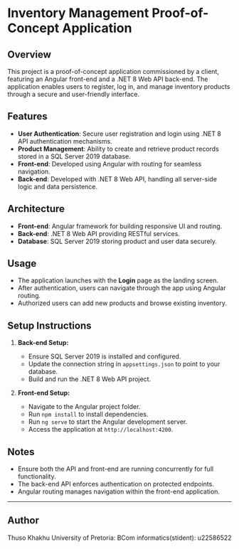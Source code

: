# Inventory Management Proof-of-Concept Application

## Overview

This project is a proof-of-concept application commissioned by a client, featuring an Angular front-end and a .NET 8 Web API back-end. The application enables users to register, log in, and manage inventory products through a secure and user-friendly interface.

## Features

- **User Authentication**: Secure user registration and login using .NET 8 API authentication mechanisms.
- **Product Management**: Ability to create and retrieve product records stored in a SQL Server 2019 database.
- **Front-end**: Developed using Angular with routing for seamless navigation.
- **Back-end**: Developed with .NET 8 Web API, handling all server-side logic and data persistence.

## Architecture

- **Front-end**: Angular framework for building responsive UI and routing.
- **Back-end**: .NET 8 Web API providing RESTful services.
- **Database**: SQL Server 2019 storing product and user data securely.

## Usage

- The application launches with the **Login** page as the landing screen.
- After authentication, users can navigate through the app using Angular routing.
- Authorized users can add new products and browse existing inventory.

## Setup Instructions

1. **Back-end Setup:**
   - Ensure SQL Server 2019 is installed and configured.
   - Update the connection string in `appsettings.json` to point to your database.
   - Build and run the .NET 8 Web API project.

2. **Front-end Setup:**
   - Navigate to the Angular project folder.
   - Run `npm install` to install dependencies.
   - Run `ng serve` to start the Angular development server.
   - Access the application at `http://localhost:4200`.

## Notes

- Ensure both the API and front-end are running concurrently for full functionality.
- The back-end API enforces authentication on protected endpoints.
- Angular routing manages navigation within the front-end application.

---

## Author
Thuso Khakhu
University of Pretoria: BCom informatics(stident): u22586522
